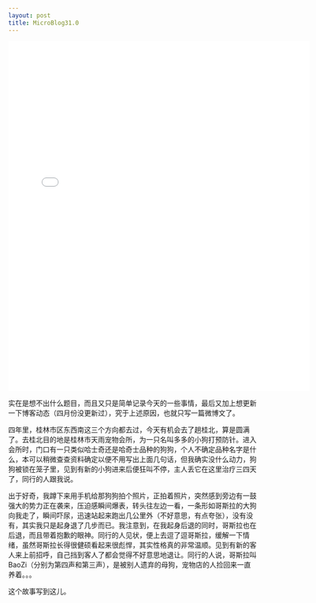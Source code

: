 ```yaml
---
layout: post
title: MicroBlog31.0
---
```


<iframe src="//instagram.com/p/nP8ba2ls5p/embed/" width="612" height="710" frameborder="0" scrolling="no" allowtransparency="true"></iframe>

实在是想不出什么题目，而且又只是简单记录今天的一些事情，最后又加上想更新一下博客动态（四月份没更新过），究于上述原因，也就只写一篇微博文了。

四年里，桂林市区东西南这三个方向都去过，今天有机会去了趟桂北，算是圆满了。去桂北目的地是桂林市天雨宠物会所，为一只名叫多多的小狗打预防针。进入会所时，门口有一只类似哈士奇还是哈奇士品种的狗狗，个人不确定品种名字是什么，本可以稍微查查资料确定以便不用写出上面几句话，但我确实没什么动力，狗狗被锁在笼子里，见到有新的小狗进来后便狂叫不停，主人丢它在这里治疗三四天了，同行的人跟我说。

出于好奇，我蹲下来用手机给那狗狗拍个照片，正拍着照片，突然感到旁边有一鼓强大的势力正在袭来，压迫感瞬间爆表，转头往左边一看，一条形如哥斯拉的大狗向我走了，瞬间吓尿，迅速站起来跑出几公里外（不好意思，有点夸张），没有没有，其实我只是起身退了几步而已。我注意到，在我起身后退的同时，哥斯拉也在后退，而且带着抱歉的眼神。同行的人见状，便上去逗了逗哥斯拉，缓解一下情绪，虽然哥斯拉长得很健硕看起来很彪悍，其实性格真的非常温顺。见到有新的客人来上前招呼，自己挡到客人了都会觉得不好意思地退让。同行的人说，哥斯拉叫 BaoZi（分别为第四声和第三声），是被别人遗弃的母狗，宠物店的人捡回来一直养着。。。

这个故事写到这儿。